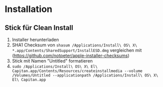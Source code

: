 # Installation

## Stick für Clean Install

1. Installer herunterladen
2. SHA1 Checksum von `shasum /Applications/Install\ OS\ X\ *.app/Contents/SharedSupport/InstallESD.dmg` vergleichen mit (https://github.com/notpeter/apple-installer-checksums)
3. Stick mit Namen "Untitled" formatieren
3. `sudo /Applications/Install\ OS\ X\ El\ Capitan.app/Contents/Resources/createinstallmedia --volume /Volumes/Untitled --applicationpath /Applications/Install\ OS\ X\ El\ Capitan.app`